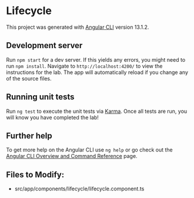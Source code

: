 # Lifecycle

This project was generated with [Angular CLI](https://github.com/angular/angular-cli) version 13.1.2.

## Development server

Run `npm start` for a dev server. If this yields any errors, you might need to run `npm install`. Navigate to `http://localhost:4200/` to view the instructions for the lab. The app will automatically reload if you change any of the source files. 


## Running unit tests

Run `ng test` to execute the unit tests via [Karma](https://karma-runner.github.io). Once all tests are run, you will know you have completed the lab!

## Further help

To get more help on the Angular CLI use `ng help` or go check out the [Angular CLI Overview and Command Reference](https://angular.io/cli) page.

## Files to Modify:
- src/app/components/lifecycle/lifecycle.component.ts